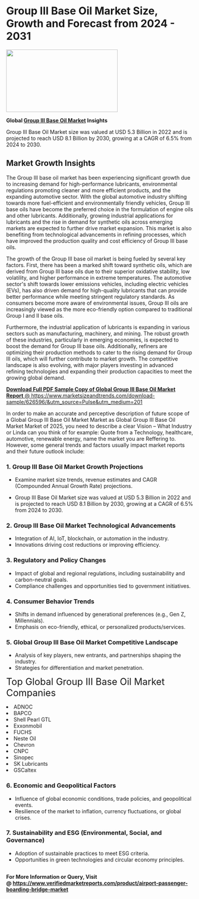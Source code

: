 <H1>Group III Base Oil Market Size, Growth and Forecast from 2024 - 2031</H1><img class="aligncenter size-medium wp-image-584254" src="https://thirdeyenews.in/wp-content/uploads/2024/09/Global-Market-Research-300x168.jpeg" alt="" width="300" height="168" /><p><strong>Global&nbsp;<a href="https://www.marketsizeandtrends.com/download-sample/626596/&amp;utm_source=Pulse&amp;utm_medium=201">Group III Base Oil Market</a> Insights</strong></p><p>Group III Base Oil Market size was valued at USD 5.3 Billion in 2022 and is projected to reach USD 8.1 Billion by 2030, growing at a CAGR of 6.5% from 2024 to 2030.</p><p><h2>Market Growth Insights</h2> <p>The Group III base oil market has been experiencing significant growth due to increasing demand for high-performance lubricants, environmental regulations promoting cleaner and more efficient products, and the expanding automotive sector. With the global automotive industry shifting towards more fuel-efficient and environmentally friendly vehicles, Group III base oils have become the preferred choice in the formulation of engine oils and other lubricants. Additionally, growing industrial applications for lubricants and the rise in demand for synthetic oils across emerging markets are expected to further drive market expansion. This market is also benefiting from technological advancements in refining processes, which have improved the production quality and cost efficiency of Group III base oils.</p> <p><a href="#download-sample"></a></p> <p>The growth of the Group III base oil market is being fueled by several key factors. First, there has been a marked shift toward synthetic oils, which are derived from Group III base oils due to their superior oxidative stability, low volatility, and higher performance in extreme temperatures. The automotive sector's shift towards lower emissions vehicles, including electric vehicles (EVs), has also driven demand for high-quality lubricants that can provide better performance while meeting stringent regulatory standards. As consumers become more aware of environmental issues, Group III oils are increasingly viewed as the more eco-friendly option compared to traditional Group I and II base oils.</p> <p>Furthermore, the industrial application of lubricants is expanding in various sectors such as manufacturing, machinery, and mining. The robust growth of these industries, particularly in emerging economies, is expected to boost the demand for Group III base oils. Additionally, refiners are optimizing their production methods to cater to the rising demand for Group III oils, which will further contribute to market growth. The competitive landscape is also evolving, with major players investing in advanced refining technologies and expanding their production capacities to meet the growing global demand.</p> <p><a href="#get-more"></p><p><span class=""><strong>Download Full PDF Sample Copy of Global Group III Base Oil Market Report</strong> @ <a href="https://www.marketsizeandtrends.com/download-sample/626596/&amp;utm_source=Pulse&amp;utm_medium=201" target="_blank">https://www.marketsizeandtrends.com/download-sample/626596/&amp;utm_source=Pulse&amp;utm_medium=201</a></span></p><p>In order to make an accurate and perceptive description of future scope of a Global&nbsp;Group III Base Oil Market Market as Global&nbsp;Group III Base Oil Market Market of 2025, you need to describe a clear Vision &ndash; What Industry or Linda can you think of for example: Quote from a Technology, healthcare, automotive, renewable energy, name the market you are Reffering to. However, some general trends and factors usually impact market reports and their future outlook include:</p><h3>1.&nbsp;<strong>Group III Base Oil Market Growth Projections</strong></h3><ul><li>Examine market size trends, revenue estimates and CAGR (Compounded Annual Growth Rate) projections.</li><li><p>Group III Base Oil Market size was valued at USD 5.3 Billion in 2022 and is projected to reach USD 8.1 Billion by 2030, growing at a CAGR of 6.5% from 2024 to 2030.</p></li></ul><h3>2.&nbsp;<strong>Group III Base Oil Market Technological Advancements</strong></h3><ul><li>Integration of AI, IoT, blockchain, or automation in the industry.</li><li>Innovations driving cost reductions or improving efficiency.</li></ul><h3>3.&nbsp;<strong>Regulatory and Policy Changes</strong></h3><ul><li>Impact of global and regional regulations, including sustainability and carbon-neutral goals.</li><li>Compliance challenges and opportunities tied to government initiatives.</li></ul><h3>4.&nbsp;<strong>Consumer Behavior Trends</strong></h3><ul><li>Shifts in demand influenced by generational preferences (e.g., Gen Z, Millennials).</li><li>Emphasis on eco-friendly, ethical, or personalized products/services.</li></ul><h3>5.&nbsp;<strong>Global Group III Base Oil Market Competitive Landscape</strong></h3><ul><li>Analysis of key players, new entrants, and partnerships shaping the industry.</li><li>Strategies for differentiation and market penetration.</li></ul><p data-pm-slice="1 1 []"><span style="color: inherit; font-family: inherit; font-size: 25px;">Top Global Group III Base Oil Market Companies</span></p><div class="" data-test-id=""><p><li>ADNOC</li><li> BAPCO</li><li> Shell Pearl GTL</li><li> Exxonmobil</li><li> FUCHS</li><li> Neste Oil</li><li> Chevron</li><li> CNPC</li><li> Sinopec</li><li> SK Lubricants</li><li> GSCaltex</li></p></div><h3>6.&nbsp;<strong>Economic and Geopolitical Factors</strong></h3><ul><li>Influence of global economic conditions, trade policies, and geopolitical events.</li><li>Resilience of the market to inflation, currency fluctuations, or global crises.</li></ul><h3>7.&nbsp;<strong>Sustainability and ESG (Environmental, Social, and Governance)</strong></h3><ul><li>Adoption of sustainable practices to meet ESG criteria.</li><li>Opportunities in green technologies and circular economy principles.</li></ul><h2><strong style="font-size: 14px;">For More Information or Query, Visit @&nbsp;</strong><a style="background-color: #ffffff; font-size: 14px;" href="https://www.marketsizeandtrends.com/report/group-iii-base-oil-market/" target="_blank">https://www.verifiedmarketreports.com/product/airport-passenger-boarding-bridge-market</a></h2>
